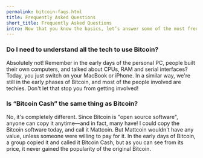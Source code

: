 ```yaml
---
permalink: bitcoin-faqs.html
title: Frequently Asked Questions
short_title: Frequently Asked Questions
intro: Now that you know the basics, let’s answer some of the most frequently asked questions.
---
```


### Do I need to understand all the tech to use Bitcoin?

Absolutely not! Remember in the early days of the personal PC, people built their own computers, and talked about CPUs, RAM and serial interfaces? Today, you just switch on your MacBook or iPhone. In a similar way, we're still in the early phases of Bitcoin, and most of the people involved are techies. Don't let that stop you from getting involved! 


### Is “Bitcoin Cash” the same thing as Bitcoin?

No, it's completely different. Since Bitcoin is "open source software", anyone can copy it anytime—and in fact, many have! I could copy the Bitcoin software today, and call it Mattcoin. But Mattcoin wouldn't have any value, unless someone were willing to pay for it. In the early days of Bitcoin, a group copied it and called it Bitcoin Cash, but as you can see from its price, it never gained the popularity of the original Bitcoin. 